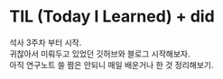 # TIL (Today I Learned) + did 
석사 3주차 부터 시작.  
귀찮아서 미뤄두고 있었던 깃허브와 블로그 시작해보자.  
아직 연구노트 쓸 짬은 안되니 매일 배운거나 한 것 정리해보기. 


